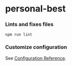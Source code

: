 # personal-best

### Lints and fixes files

```
npm run lint
```

### Customize configuration

See [Configuration Reference](https://cli.vuejs.org/config/).
